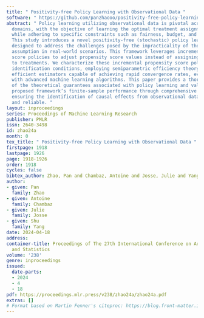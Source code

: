 ```yaml
---
title: " Positivity-free Policy Learning with Observational Data "
software: " https://github.com/panzhaooo/positivity-free-policy-learning "
abstract: " Policy learning utilizing observational data is pivotal across various
  domains, with the objective of learning the optimal treatment assignment policy
  while adhering to specific constraints such as fairness, budget, and simplicity.
  This study introduces a novel positivity-free (stochastic) policy learning framework
  designed to address the challenges posed by the impracticality of the positivity
  assumption in real-world scenarios. This framework leverages incremental propensity
  score policies to adjust propensity score values instead of assigning fixed values
  to treatments. We characterize these incremental propensity score policies and establish
  identification conditions, employing semiparametric efficiency theory to propose
  efficient estimators capable of achieving rapid convergence rates, even when integrated
  with advanced machine learning algorithms. This paper provides a thorough exploration
  of the theoretical guarantees associated with policy learning and validates the
  proposed framework’s finite-sample performance through comprehensive numerical experiments,
  ensuring the identification of causal effects from observational data is both robust
  and reliable. "
layout: inproceedings
series: Proceedings of Machine Learning Research
publisher: PMLR
issn: 2640-3498
id: zhao24a
month: 0
tex_title: " Positivity-free Policy Learning with Observational Data "
firstpage: 1918
lastpage: 1926
page: 1918-1926
order: 1918
cycles: false
bibtex_author: Zhao, Pan and Chambaz, Antoine and Josse, Julie and Yang, Shu
author:
- given: Pan
  family: Zhao
- given: Antoine
  family: Chambaz
- given: Julie
  family: Josse
- given: Shu
  family: Yang
date: 2024-04-18
address:
container-title: Proceedings of The 27th International Conference on Artificial Intelligence
  and Statistics
volume: '238'
genre: inproceedings
issued:
  date-parts:
  - 2024
  - 4
  - 18
pdf: https://proceedings.mlr.press/v238/zhao24a/zhao24a.pdf
extras: []
# Format based on Martin Fenner's citeproc: https://blog.front-matter.io/posts/citeproc-yaml-for-bibliographies/
---
```

